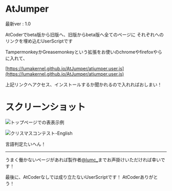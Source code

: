 # AtJumper
最新ver : 1.0

AtCoderでbeta版から旧版へ、旧版からbeta版へ全てのページに
それぞれへのリンクを埋め込むUserScriptです


TampermonkeyかGreasemonkeyという拡張をお使いのchromeやfirefoxやらに入れて、

[https://lumakernel.github.io/AtJumper/atjumper.user.js](https://lumakernel.github.io/AtJumper/atjumper.user.js)

上記リンクへアクセス、インストールするか聞かれるので入れればおしまい！

# スクリーンショット

![トップページでの表表示例](https://lumakernel.github.io/AtJumper/img/screen1.jpg "トップページでの表表示例")

![クリスマスコンテスト-English](https://lumakernel.github.io/AtJumper/img/screen2.jpg "クリスマスコンテスト-English")

言語判定たいへん！

---

うまく働かないページがあれば製作者[@lumc\_](https://twitter.com/lumc_)までお声掛けいただければ幸いです！

最後に、AtCoderなしでは成り立たないUserScriptです！
AtCoderありがとう！

